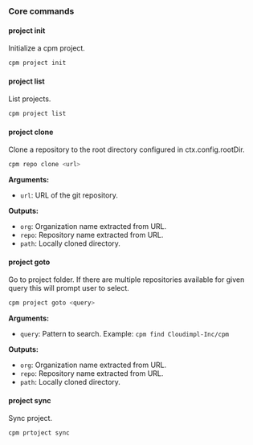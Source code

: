### Core commands

#### project init

Initialize a cpm project.

```bash
cpm project init
```

#### project list

List projects.

```bash
cpm project list
```

#### project clone

Clone a repository to the root directory configured in ctx.config.rootDir.

```bash
cpm repo clone <url>
```

**Arguments:**
- `url`: URL of the git repository.

**Outputs:**
- `org`: Organization name extracted from URL.
- `repo`: Repository name extracted from URL.
- `path`: Locally cloned directory.

#### project goto

Go to project folder. If there are multiple repositories available for given query this will prompt user to select.

```bash
cpm project goto <query>
```

**Arguments:**
- `query`: Pattern to search. Example: `cpm find Cloudimpl-Inc/cpm`

**Outputs:**
- `org`: Organization name extracted from URL.
- `repo`: Repository name extracted from URL.
- `path`: Locally cloned directory.

#### project sync

Sync project.

```bash
cpm prtoject sync
```
